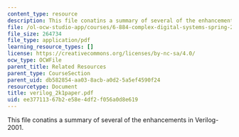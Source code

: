 ```yaml
---
content_type: resource
description: This file conatins a summary of several of the enhancements in Verilog-2001.
file: /ol-ocw-studio-app/courses/6-884-complex-digital-systems-spring-2005/ee37711367b2e58e4df2f056a0d8e619_verilog_2k1paper.pdf
file_size: 264734
file_type: application/pdf
learning_resource_types: []
license: https://creativecommons.org/licenses/by-nc-sa/4.0/
ocw_type: OCWFile
parent_title: Related Resources
parent_type: CourseSection
parent_uid: db582854-aa03-8acb-a0d2-5a5ef4590f24
resourcetype: Document
title: verilog_2k1paper.pdf
uid: ee377113-67b2-e58e-4df2-f056a0d8e619
---
```

This file conatins a summary of several of the enhancements in Verilog-2001.
